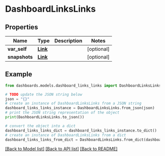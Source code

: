 # DashboardLinksLinks


## Properties

Name | Type | Description | Notes
------------ | ------------- | ------------- | -------------
**var_self** | [**Link**](Link.md) |  | [optional] 
**snapshots** | [**Link**](Link.md) |  | [optional] 

## Example

```python
from dashboards.models.dashboard_links_links import DashboardLinksLinks

# TODO update the JSON string below
json = "{}"
# create an instance of DashboardLinksLinks from a JSON string
dashboard_links_links_instance = DashboardLinksLinks.from_json(json)
# print the JSON string representation of the object
print(DashboardLinksLinks.to_json())

# convert the object into a dict
dashboard_links_links_dict = dashboard_links_links_instance.to_dict()
# create an instance of DashboardLinksLinks from a dict
dashboard_links_links_from_dict = DashboardLinksLinks.from_dict(dashboard_links_links_dict)
```
[[Back to Model list]](../README.md#documentation-for-models) [[Back to API list]](../README.md#documentation-for-api-endpoints) [[Back to README]](../README.md)


